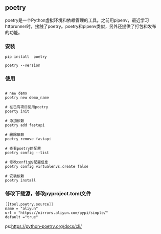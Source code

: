 #

## poetry

poetry是一个Python虚拟环境和依赖管理的工具，之前用pipenv，最近学习httprunner时，接触了poetry。poetry和pipenv类似，另外还提供了打包和发布的功能。

### 安装

```shell
pip install  poetry

poetry --version
```

### 使用

``` shell

# new demo
poetry new demo_name

# 在已有项目使用poetry
poerty init

# 添加依赖
poetry add fastapi

# 删除依赖
poetry remove fastapi

# 查看poetry的配置
poetry config --list

# 修改config的配置信息
poetry config virtualenvs.create false

# 安装依赖
poetry install
```

### 修改下载源，修改pyproject.toml文件

```
[[tool.poetry.source]]
name = "aliyun"
url = "https://mirrors.aliyun.com/pypi/simple/"
default ="true"
```

ps:<https://python-poetry.org/docs/cli/>
